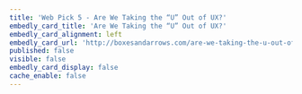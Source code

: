 ```yaml
---
title: 'Web Pick 5 - Are We Taking the “U” Out of UX?'
embedly_card_title: 'Are We Taking the “U” Out of UX?'
embedly_card_alignment: left
embedly_card_url: 'http://boxesandarrows.com/are-we-taking-the-u-out-of-ux/'
published: false
visible: false
embedly_card_display: false
cache_enable: false
---
```

